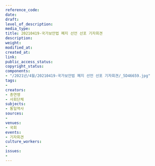 ```yaml
---
reference_code: 
date: 
draft: 
level_of_description: 
media_type: 
title: 20210419-국가보안법 폐지 선언 선포 기자회견
description: 
weight: 
modified_at: 
created_at: 
link: 
public_access_status: 
copyright_status: 
components:
- "/2021년/4월/20210419-국가보안법 폐지 선언 선포 기자회견/_5D46659.jpg"
tags:
- 
creators:
- 총연맹
- 사회단체
subjects:
- 통일역사
sources:
- 
venues:
- 국회
events:
- 기자회견
culture_workers:
- 
issues:
- 
---
```

